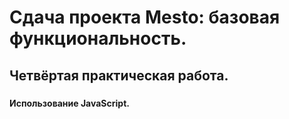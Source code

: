 # Сдача проекта Mesto: базовая функциональность.

## Четвёртая практическая работа.

###

#### Использование JavaScript.